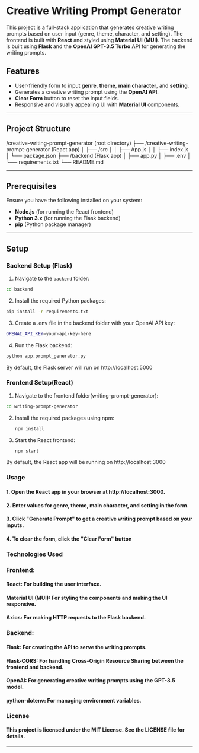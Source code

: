 # Creative Writing Prompt Generator

This project is a full-stack application that generates creative writing prompts based on user input (genre, theme, character, and setting). The frontend is built with **React** and styled using **Material UI (MUI)**. The backend is built using **Flask** and the **OpenAI GPT-3.5 Turbo** API for generating the writing prompts.

## Features
- User-friendly form to input **genre**, **theme**, **main character**, and **setting**.
- Generates a creative writing prompt using the **OpenAI API**.
- **Clear Form** button to reset the input fields.
- Responsive and visually appealing UI with **Material UI** components.

---

## Project Structure

/creative-writing-prompt-generator (root directory) ├── /creative-writing-prompt-generator (React app) │ ├── /src │ │ ├── App.js │ │ ├── index.js │ └── package.json ├── /backend (Flask app) │ ├── app.py │ ├── .env │ └── requirements.txt └── README.md

---

## Prerequisites

Ensure you have the following installed on your system:
- **Node.js** (for running the React frontend)
- **Python 3.x** (for running the Flask backend)
- **pip** (Python package manager)

---

## Setup

### Backend Setup (Flask)
1. Navigate to the `backend` folder:
```bash
cd backend
```

2. Install the required Python packages:
```bash
pip install -r requirements.txt
```
3. Create a .env file in the backend folder with your OpenAI API key:
```bash
OPENAI_API_KEY=your-api-key-here
```
4. Run the Flask backend:
```bash
python app.prompt_generator.py
```
By default, the Flask server will run on http://localhost:5000

### Frontend Setup(React)
1. Navigate to the frontend folder(writing-prompt-generator):
```bash
cd writing-prompt-generator
```

2. Install the required packages using npm:
   ```bash
   npm install
   ```
3. Start the React frontend:
   ```bash
   npm start
   ```
By default, the React app will be running on http://localhost:3000

### Usage

#### 1. Open the React app in your browser at http://localhost:3000.
#### 2. Enter values for genre, theme, main character, and setting in the form.
#### 3. Click "Generate Prompt" to get a creative writing prompt based on your inputs.
#### 4. To clear the form, click the "Clear Form" button

### Technologies Used
### Frontend:
  #### React: For building the user interface.
  #### Material UI (MUI): For styling the components and making the UI responsive.
  #### Axios: For making HTTP requests to the Flask backend.
  
### Backend:
  #### Flask: For creating the API to serve the writing prompts.
  #### Flask-CORS: For handling Cross-Origin Resource Sharing between the frontend and backend.
  #### OpenAI: For generating creative writing prompts using the GPT-3.5 model.
  #### python-dotenv: For managing environment variables.


### License
#### This project is licensed under the MIT License. See the LICENSE file for details.

---
